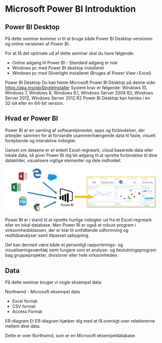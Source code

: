 ﻿# Microsoft Power BI Introduktion




## Power BI Desktop
På dette seminar kommer vi til at bruge både Power BI Desktop versionen og online versionen af Power BI.

For at få det optimale ud af dette seminar skal du have følgende:

- Online adgang til Power BI - Standard adgang er nok
- Windows pc med Power BI desktop installeret
- Windows pc med Silverlight installeret (Bruges af Power View i Excel)

Power BI Desktop
Du kan hente Microsoft Power BI Desktop på denne side:
https://aka.ms/pbiSingleInstaller 
System krav er følgende:
Windows 10, Windows 7, Windows 8, Windows 8.1, Windows Server 2008 R2, Windows Server 2012, Windows Server 2012 R2
Power BI Desktop kan hentes i en 32-bit eller en 64-bit version.

## Hvad er Power BI
Power BI er en samling af softwaretjenester, apps og forbindelser, der arbejder sammen for at forvandle usammenhængende data til faste, visuelt fordybende og interaktive indsigter.

Uanset om dataene er et enkelt Excel-regneark, cloud baserede data eller lokale data, så giver Power BI dig let adgang til at oprette forbindelse til dine datakilder, visualisere vigtige elementer og dele indholdet.

![Power BI Introduktion](image/powerbiintro.jpg)

Power BI er i stand til at oprette hurtige indsigter ud fra et Excel-regneark eller en lokal database. Men Power BI er også et robust program i virksomhedsklassen, der er klar til omfattende udformning og realtidsanalyser samt tilpasset opbygning. 

Det kan dermed være både et personligt rapporterings- og visualiseringsværktøj samt fungere som et analyse- og beslutningsprogram bag gruppeprojekter, divisioner eller hele virksomheden.


## Data
På dette seminar bruger vi nogle eksempel data:

Northwind - Microsoft eksempel data
* Excel format
* CSV format
* Access Format 


ER-diagram
Et ER-diagram hjælper dig med at få oversigt over relationerne mellem dine data.

Dette er over Northwind, som er en Microsoft eksempeldatabase.
